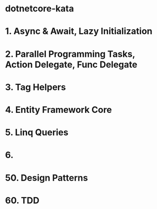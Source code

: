 # dotnetcore-kata
# 1. Async & Await, Lazy Initialization
# 2. Parallel Programming Tasks, Action Delegate, Func Delegate
# 3. Tag Helpers
# 4. Entity Framework Core
# 5. Linq Queries
# 6. 

# 50. Design Patterns
# 60. TDD
